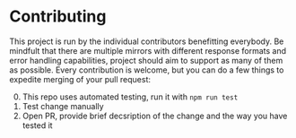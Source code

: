 # Contributing

This project is run by the individual contributors benefitting everybody. Be mindfult that there are multiple mirrors with different response formats and error handling capabilities, project should aim to support as many of them as possible. Every contribution is welcome, but you can do a few things to expedite merging of your pull request:

0. This repo uses automated testing, run it with `npm run test`
1. Test change manually
2. Open PR, provide brief decsription of the change and the way you have tested it
